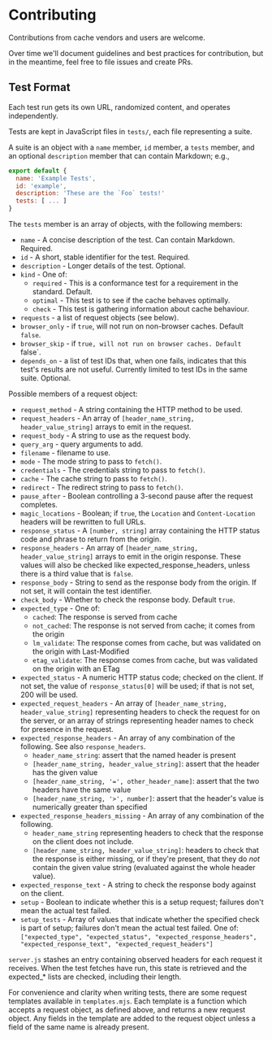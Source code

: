 
# Contributing

Contributions from cache vendors and users are welcome.

Over time we'll document guidelines and best practices for contribution, but in the meantime, feel free to file issues and create PRs.


## Test Format

Each test run gets its own URL, randomized content, and operates independently.

Tests are kept in JavaScript files in `tests/`, each file representing a suite.

A suite is an object with a `name` member, `id` member, a `tests` member, and an optional `description` member that can contain Markdown; e.g.,

```javascript
export default {
  name: 'Example Tests',
  id: 'example',
  description: 'These are the `Foo` tests!'
  tests: [ ... ]
}
```

The `tests` member is an array of objects, with the following members:

- `name` - A concise description of the test. Can contain Markdown. Required.
- `id` - A short, stable identifier for the test. Required.
- `description` - Longer details of the test. Optional.
- `kind` - One of:
  - `required` - This is a conformance test for a requirement in the standard. Default.
  - `optimal` - This test is to see if the cache behaves optimally.
  - `check` - This test is gathering information about cache behaviour.
- `requests` - a list of request objects (see below).
- `browser_only` - if `true`, will not run on non-browser caches. Default `false`.
- `browser_skip` - if `true, will not run on browser caches. Default `false`.
- `depends_on` - a list of test IDs that, when one fails, indicates that this test's results are not useful. Currently limited to test IDs in the same suite. Optional.

Possible members of a request object:

- `request_method` - A string containing the HTTP method to be used.
- `request_headers` - An array of `[header_name_string, header_value_string]` arrays to
                    emit in the request.
- `request_body` - A string to use as the request body.
- `query_arg` - query arguments to add.
- `filename` - filename to use.
- `mode` - The mode string to pass to `fetch()`.
- `credentials` - The credentials string to pass to `fetch()`.
- `cache` - The cache string to pass to `fetch()`.
- `redirect` - The redirect string to pass to `fetch()`.
- `pause_after` - Boolean controlling a 3-second pause after the request completes.
- `magic_locations` - Boolean; if `true`, the `Location` and `Content-Location` headers will be rewritten to full URLs.
- `response_status` - A `[number, string]` array containing the HTTP status code
                    and phrase to return from the origin.
- `response_headers` - An array of `[header_name_string, header_value_string]` arrays to
                     emit in the origin response. These values will also be checked like
                     expected_response_headers, unless there is a third value that is
                     `false`.
- `response_body` - String to send as the response body from the origin. If not set, it will contain
                  the test identifier.
- `check_body` - Whether to check the response body. Default `true`.
- `expected_type` - One of:
  - `cached`: The response is served from cache
  - `not_cached`: The response is not served from cache; it comes from the origin
  - `lm_validate`: The response comes from cache, but was validated on the origin with Last-Modified
  - `etag_validate`: The response comes from cache, but was validated on the origin with an ETag
- `expected_status` - A numeric HTTP status code; checked on the client.
                    If not set, the value of `response_status[0]` will be used; if that
                    is not set, 200 will be used.
- `expected_request_headers` - An array of `[header_name_string, header_value_string]` representing
                              headers to check the request for on the server, or an array of
                              strings representing header names to check for presence in the
                              request.
- `expected_response_headers` - An array of any combination of the following. See also `response_headers`.
  - `header_name_string`: assert that the named header is present
  - `[header_name_string, header_value_string]`: assert that the header has the given value
  - `[header_name_string, '=', other_header_name]`: assert that the two headers have the same value
  - `[header_name_string, '>', number]`: assert that the header's value is numerically greater than specified
- `expected_response_headers_missing` - An array of any combination of the following.
  - `header_name_string` representing headers to check that the response on the client does not include.
  - `[header_name_string, header_value_string]`: headers to check that the response is either missing, or if they're present, that they do _not_ contain the given value string (evaluated against the whole header value).
- `expected_response_text` - A string to check the response body against on the client.
- `setup` - Boolean to indicate whether this is a setup request; failures don't mean the actual test failed.
- `setup_tests` - Array of values that indicate whether the specified check is part of setup;
  failures don't mean the actual test failed. One of: `["expected_type", "expected_status",
  "expected_response_headers", "expected_response_text", "expected_request_headers"]`

`server.js` stashes an entry containing observed headers for each request it receives. When the
test fetches have run, this state is retrieved and the expected_* lists are checked, including
their length.

For convenience and clarity when writing tests, there are some request templates available in `templates.mjs`. Each template is a function which accepts a request object, as defined above, and returns a new request object. Any fields in the template are added to the request object unless a field of the same name is already present.
